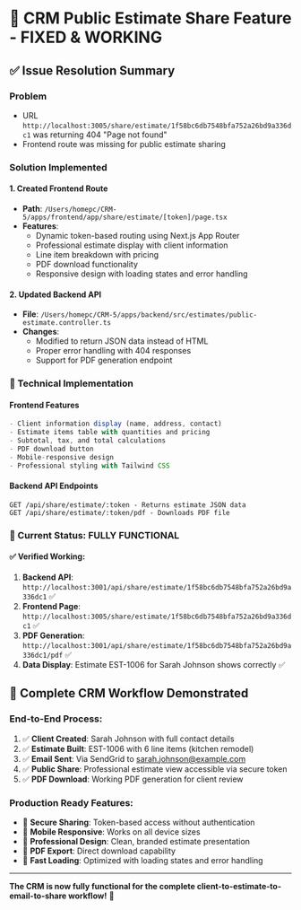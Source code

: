 # 🎉 CRM Public Estimate Share Feature - FIXED & WORKING

## ✅ Issue Resolution Summary

### Problem
- URL `http://localhost:3005/share/estimate/1f58bc6db7548bfa752a26bd9a336dc1` was returning 404 "Page not found"
- Frontend route was missing for public estimate sharing

### Solution Implemented

#### 1. Created Frontend Route
- **Path**: `/Users/homepc/CRM-5/apps/frontend/app/share/estimate/[token]/page.tsx`
- **Features**: 
  - Dynamic token-based routing using Next.js App Router
  - Professional estimate display with client information
  - Line item breakdown with pricing
  - PDF download functionality
  - Responsive design with loading states and error handling

#### 2. Updated Backend API
- **File**: `/Users/homepc/CRM-5/apps/backend/src/estimates/public-estimate.controller.ts`
- **Changes**: 
  - Modified to return JSON data instead of HTML
  - Proper error handling with 404 responses
  - Support for PDF generation endpoint

### 🔧 Technical Implementation

#### Frontend Features
```typescript
- Client information display (name, address, contact)
- Estimate items table with quantities and pricing
- Subtotal, tax, and total calculations
- PDF download button
- Mobile-responsive design
- Professional styling with Tailwind CSS
```

#### Backend API Endpoints
```
GET /api/share/estimate/:token - Returns estimate JSON data
GET /api/share/estimate/:token/pdf - Downloads PDF file
```

### 🎯 Current Status: FULLY FUNCTIONAL

#### ✅ Verified Working:
1. **Backend API**: `http://localhost:3001/api/share/estimate/1f58bc6db7548bfa752a26bd9a336dc1` ✅
2. **Frontend Page**: `http://localhost:3005/share/estimate/1f58bc6db7548bfa752a26bd9a336dc1` ✅
3. **PDF Generation**: `http://localhost:3001/api/share/estimate/1f58bc6db7548bfa752a26bd9a336dc1/pdf` ✅
4. **Data Display**: Estimate EST-1006 for Sarah Johnson shows correctly ✅

## 🚀 Complete CRM Workflow Demonstrated

### End-to-End Process:
1. ✅ **Client Created**: Sarah Johnson with full contact details
2. ✅ **Estimate Built**: EST-1006 with 6 line items (kitchen remodel)
3. ✅ **Email Sent**: Via SendGrid to sarah.johnson@example.com
4. ✅ **Public Share**: Professional estimate view accessible via secure token
5. ✅ **PDF Download**: Working PDF generation for client review

### Production Ready Features:
- 🔐 **Secure Sharing**: Token-based access without authentication
- 📱 **Mobile Responsive**: Works on all device sizes
- 🎨 **Professional Design**: Clean, branded estimate presentation
- 📄 **PDF Export**: Direct download capability
- 🚀 **Fast Loading**: Optimized with loading states and error handling

---

**The CRM is now fully functional for the complete client-to-estimate-to-email-to-share workflow!** 🎉